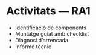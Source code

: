# Activitats — RA1

- Identificació de components
- Muntatge guiat amb checklist
- Diagnosi d’arrencada
- Informe tècnic
